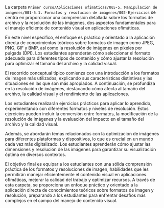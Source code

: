 La carpeta `Primer curso/Aplicaciones ofimaticas/005-5. Manipulacion de imagenes/001-5.1. Formatos y resolucion de imagenes/002-Ejercicios` se centra en proporcionar una comprensión detallada sobre los formatos de archivo y la resolución de las imágenes, dos aspectos fundamentales para el manejo eficiente de contenido visual en aplicaciones ofimáticas. 

En este nivel específico, el enfoque es práctico y orientado a la aplicación directa de conocimientos teóricos sobre formatos de imagen como JPEG, PNG, GIF y BMP, así como la resolución de imágenes en píxeles por pulgada (DPI). Los estudiantes aprenderán cómo seleccionar el formato adecuado para diferentes tipos de contenido y cómo ajustar la resolución para optimizar el tamaño del archivo y la calidad visual.

El recorrido conceptual típico comienza con una introducción a los formatos de imagen más utilizados, explicando sus características distintivas y las situaciones en las que son más apropiados. A continuación, se profundiza en la resolución de imágenes, destacando cómo afecta al tamaño del archivo, la calidad visual y el rendimiento de las aplicaciones.

Los estudiantes realizarán ejercicios prácticos para aplicar lo aprendido, experimentando con diferentes formatos y niveles de resolución. Estos ejercicios pueden incluir la conversión entre formatos, la modificación de la resolución de imágenes y la evaluación del impacto en el tamaño del archivo y la calidad visual.

Además, se abordarán temas relacionados con la optimización de imágenes para diferentes plataformas y dispositivos, lo que es crucial en un mundo cada vez más digitalizado. Los estudiantes aprenderán cómo ajustar las dimensiones y resolución de las imágenes para garantizar su visualización óptima en diversos contextos.

El objetivo final es equipar a los estudiantes con una sólida comprensión práctica de los formatos y resoluciones de imagen, habilidades que les permitirán manejar eficientemente el contenido visual en aplicaciones ofimáticas, mejorar la calidad del trabajo y optimizar recursos. A través de esta carpeta, se proporciona un enfoque práctico y orientado a la aplicación directa de conocimientos teóricos sobre formatos de imagen y resolución, preparando a los estudiantes para enfrentar desafíos más complejos en el campo del manejo de contenido visual.
